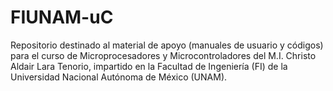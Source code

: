 # FIUNAM-uC
Repositorio destinado al material de apoyo (manuales de usuario y códigos) para el curso de Microprocesadores y Microcontroladores del M.I. Christo Aldair Lara Tenorio, impartido en la Facultad de Ingeniería (FI) de la Universidad Nacional Autónoma de México (UNAM).
